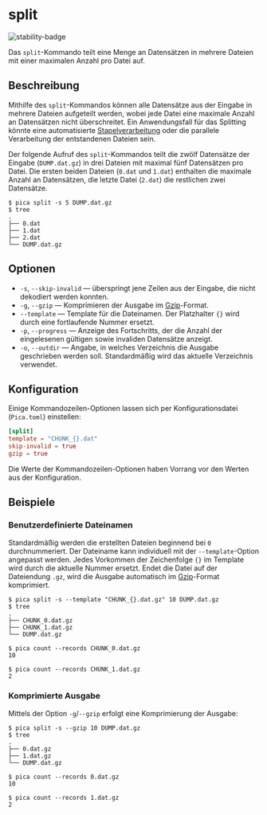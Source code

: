 # split

![stability-badge](https://img.shields.io/badge/stability-stable-green?style=flat-square)

Das `split`-Kommando teilt eine Menge an Datensätzen in mehrere Dateien
mit einer maximalen Anzahl pro Datei auf.

## Beschreibung

Mithilfe des `split`-Kommandos können alle Datensätze aus der Eingabe in
mehrere Dateien aufgeteilt werden, wobei jede Datei eine maximale Anzahl
an Datensätzen nicht überschreitet. Ein Anwendungsfall für das Splitting
könnte eine automatisierte [Stapelverarbeitung] oder die parallele
Verarbeitung der entstandenen Dateien sein.

Der folgende Aufruf des `split`-Kommandos teilt die zwölf Datensätze der
Eingabe (`DUMP.dat.gz`) in drei Dateien mit maximal fünf Datensätzen pro
Datei. Die ersten beiden Dateien (`0.dat` und `1.dat`) enthalten die
maximale Anzahl an Datensätzen, die letzte Datei (`2.dat`) die
restlichen zwei Datensätze.

```console
$ pica split -s 5 DUMP.dat.gz
$ tree
.
├── 0.dat
├── 1.dat
├── 2.dat
└── DUMP.dat.gz
```


## Optionen

* `-s`, `--skip-invalid` — überspringt jene Zeilen aus der Eingabe, die
  nicht dekodiert werden konnten.
* `-g`, `--gzip` — Komprimieren der Ausgabe im [Gzip]-Format.
* `--template` — Template für die Dateinamen. Der Platzhalter `{}` wird
  durch eine fortlaufende Nummer ersetzt.
* `-p`, `--progress` — Anzeige des Fortschritts, der die Anzahl der
  eingelesenen gültigen sowie invaliden Datensätze anzeigt.
* `-o`, `--outdir` — Angabe, in welches Verzeichnis die Ausgabe
  geschrieben werden soll. Standardmäßig wird das aktuelle Verzeichnis
  verwendet.


## Konfiguration

<!-- TODO: Link zum allgemeinen Kapitel über die Konfigurationsdatei -->

Einige Kommandozeilen-Optionen lassen sich per Konfigurationsdatei
(`Pica.toml`) einstellen:

```toml
[split]
template = "CHUNK_{}.dat"
skip-invalid = true
gzip = true
```

Die Werte der Kommandozeilen-Optionen haben Vorrang vor den Werten aus
der Konfiguration.


## Beispiele

### Benutzerdefinierte Dateinamen

Standardmäßig werden die erstellten Dateien beginnend bei `0`
durchnummeriert. Der Dateiname kann individuell mit der
`--template`-Option angepasst werden. Jedes Vorkommen der Zeichenfolge
`{}` im Template wird durch die aktuelle Nummer ersetzt. Endet die Datei
auf der Dateiendung `.gz`, wird die Ausgabe automatisch im [Gzip]-Format
komprimiert.

```console
$ pica split -s --template "CHUNK_{}.dat.gz" 10 DUMP.dat.gz
$ tree
.
├── CHUNK_0.dat.gz
├── CHUNK_1.dat.gz
└── DUMP.dat.gz

$ pica count --records CHUNK_0.dat.gz
10

$ pica count --records CHUNK_1.dat.gz
2

```


### Komprimierte Ausgabe

Mittels der Option `-g`/`--gzip` erfolgt eine Komprimierung der Ausgabe:

```console
$ pica split -s --gzip 10 DUMP.dat.gz
$ tree
.
├── 0.dat.gz
├── 1.dat.gz
└── DUMP.dat.gz

$ pica count --records 0.dat.gz
10

$ pica count --records 1.dat.gz
2

```


[Stapelverarbeitung]: https://de.wikipedia.org/wiki/Stapelverarbeitung
[Gzip]: https://de.wikipedia.org/wiki/Gzip
